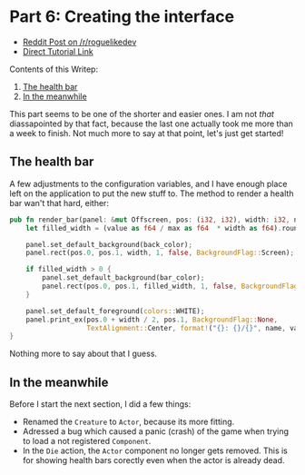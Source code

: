 # Part 6:  Creating the interface

- [Reddit Post on /r/roguelikedev](https://www.reddit.com/r/roguelikedev/comments/8xlo9k/roguelikedev_does_the_complete_roguelike_tutorial/)
- [Direct Tutorial Link](http://rogueliketutorials.com/libtcod/7)

Contents of this Writep:  

1. [The health bar](#the-health-bar)
2. [In the meanwhile](#in-the-meanwhile)

This part seems to be one of the shorter and easier ones. I am not _that_ diassapointed by that fact, because the last 
one actually took me more than a week to finish. Not much more to say at that point, let's just get started!

## The health bar

A few adjustments to the configuration variables, and I have enough place left on the application to put the new stuff to. 
The method to render a health bar wan't that hard, either:

```rust
pub fn render_bar(panel: &mut Offscreen, pos: (i32, i32), width: i32, name: &str, value: i32, max: i32, bar_color: Color, back_color: Color) {
    let filled_width = (value as f64 / max as f64  * width as f64).round() as i32;

    panel.set_default_background(back_color);
    panel.rect(pos.0, pos.1, width, 1, false, BackgroundFlag::Screen);

    if filled_width > 0 {
        panel.set_default_background(bar_color);
        panel.rect(pos.0, pos.1, filled_width, 1, false, BackgroundFlag::Screen)
    }

    panel.set_default_foreground(colors::WHITE);
    panel.print_ex(pos.0 + width / 2, pos.1, BackgroundFlag::None,
                   TextAlignment::Center, format!("{}: {}/{}", name, value, max));
}
```

Nothing more to say about that I guess.

## In the meanwhile

Before I start the next section, I did a few things:

- Renamed the `Creature` to `Actor`, because its more fitting.
- Adressed a bug which caused a panic (crash) of the game when trying to load a not registered `Component`.
- In the `Die` action, the `Actor` component no longer gets removed. This is for showing health bars corectly even when 
the actor is already dead. 
